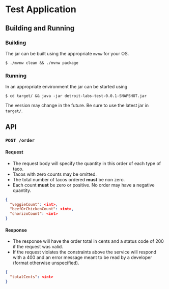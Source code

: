 # Test Application

## Building and Running

### Building

The jar can be built using the appropriate `mvnw` for your OS.

```shell script
$ ./mvnw clean && ./mvnw package
```

### Running

In an appropriate environment the jar can be started using

```shell script
$ cd target/ && java -jar detroit-labs-test-0.0.1-SNAPSHOT.jar
```

The version may change in the future. Be sure to use the latest jar in `target/`.

## API

### `POST /order`

#### Request

* The request body will specify the quantity in this order of each type of taco. 
* Tacos with zero counts may be omitted. 
* The total number of tacos ordered **must** be non zero.
* Each count **must** be zero or positive. No order may have a negative quantity.

```json
{
  "veggieCount": <int>,
  "beefOrChickenCount": <int>,
  "chorizoCount": <int>
}
```

#### Response

* The response will have the order total in cents and a status code of 200 if the request was valid.
* If the request violates the constraints above the service will respond with a 400 and an error message meant to be read by a developer (format otherwise unspecified).

```json
{
  "totalCents": <int>
}
```